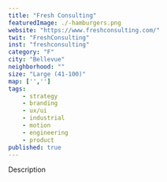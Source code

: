 ```yaml
---
title: "Fresh Consulting"
featuredImage: ./-hamburgers.png
website: "https://www.freshconsulting.com/"
twit: "FreshConsulting"
inst: "freshconsulting"
category: "F"
city: "Bellevue"
neighborhood: ""
size: "Large (41-100)"
map: ['','']
tags:
    - strategy
    - branding
    - ux/ui
    - industrial
    - motion
    - engineering
    - product
published: true
---
```


Description
